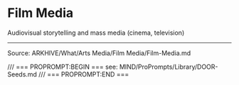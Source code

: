 # Film Media

Audiovisual storytelling and mass media (cinema, television)

---
Source: ARKHIVE/What/Arts Media/Film Media/Film-Media.md

/// === PROPROMPT:BEGIN ===
see: MIND/ProPrompts/Library/DOOR-Seeds.md
/// === PROPROMPT:END ===
